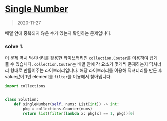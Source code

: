 # [Single Number](https://leetcode.com/explore/interview/card/top-interview-questions-easy/92/array/549/)

> 2020-11-27

배열 안에 중복되지 않은 수가 있는지 확인하는 문제입니다.

### solve 1.
이 문제 역시 딕셔너리를 활용한 라이브러리인 `collection.Couter`를 이용하여 쉽게 풀 수 있습니다.
`collection.Couter`는 배열 안에 각 요소가 몇개씩 존재하는지 딕셔너리 형태로 만들어주는 라이브러리입니다.
해당 라이브러리를 이용해 딕셔너리를 만든 후 value값이 1인 element를 `filter`를 이용해서 찾아냅니다.
```python
import collections


class Solution:
    def singleNumber(self, nums: List[int]) -> int:
        pkg = collections.Counter(nums)
        return list(filter(lambda x: pkg[x] == 1, pkg))[0]
```

